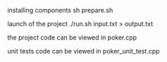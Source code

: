 installing components
sh prepare.sh

launch of the project
./run.sh input.txt > output.txt

the project code can be viewed in 
poker.cpp

unit tests code can be viewed in 
poker_unit_test.cpp